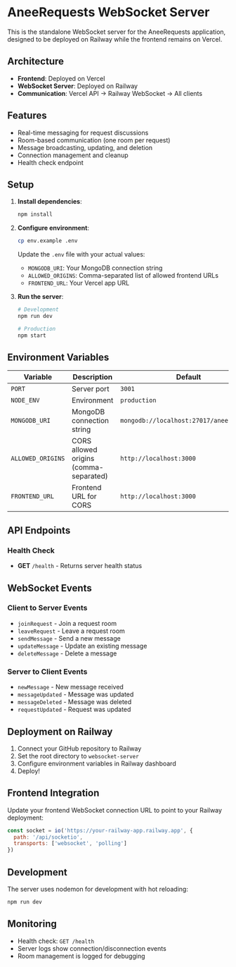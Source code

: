 # AneeRequests WebSocket Server

This is the standalone WebSocket server for the AneeRequests application, designed to be deployed on Railway while the frontend remains on Vercel.

## Architecture

- **Frontend**: Deployed on Vercel
- **WebSocket Server**: Deployed on Railway
- **Communication**: Vercel API → Railway WebSocket → All clients

## Features

- Real-time messaging for request discussions
- Room-based communication (one room per request)
- Message broadcasting, updating, and deletion
- Connection management and cleanup
- Health check endpoint

## Setup

1. **Install dependencies**:
   ```bash
   npm install
   ```

2. **Configure environment**:
   ```bash
   cp env.example .env
   ```
   
   Update the `.env` file with your actual values:
   - `MONGODB_URI`: Your MongoDB connection string
   - `ALLOWED_ORIGINS`: Comma-separated list of allowed frontend URLs
   - `FRONTEND_URL`: Your Vercel app URL

3. **Run the server**:
   ```bash
   # Development
   npm run dev
   
   # Production
   npm start
   ```

## Environment Variables

| Variable | Description | Default |
|----------|-------------|---------|
| `PORT` | Server port | `3001` |
| `NODE_ENV` | Environment | `production` |
| `MONGODB_URI` | MongoDB connection string | `mongodb://localhost:27017/aneerequests` |
| `ALLOWED_ORIGINS` | CORS allowed origins (comma-separated) | `http://localhost:3000` |
| `FRONTEND_URL` | Frontend URL for CORS | `http://localhost:3000` |

## API Endpoints

### Health Check
- **GET** `/health` - Returns server health status

## WebSocket Events

### Client to Server Events

- `joinRequest` - Join a request room
- `leaveRequest` - Leave a request room
- `sendMessage` - Send a new message
- `updateMessage` - Update an existing message
- `deleteMessage` - Delete a message

### Server to Client Events

- `newMessage` - New message received
- `messageUpdated` - Message was updated
- `messageDeleted` - Message was deleted
- `requestUpdated` - Request was updated

## Deployment on Railway

1. Connect your GitHub repository to Railway
2. Set the root directory to `websocket-server`
3. Configure environment variables in Railway dashboard
4. Deploy!

## Frontend Integration

Update your frontend WebSocket connection URL to point to your Railway deployment:

```javascript
const socket = io('https://your-railway-app.railway.app', {
  path: '/api/socketio',
  transports: ['websocket', 'polling']
})
```

## Development

The server uses nodemon for development with hot reloading:

```bash
npm run dev
```

## Monitoring

- Health check: `GET /health`
- Server logs show connection/disconnection events
- Room management is logged for debugging

